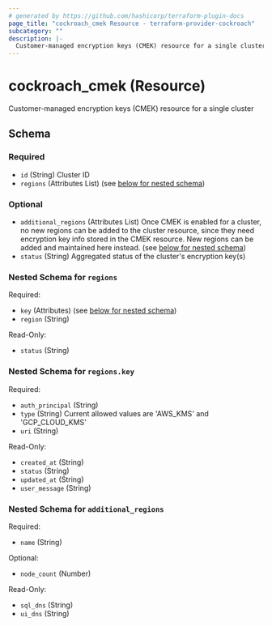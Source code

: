 ```yaml
---
# generated by https://github.com/hashicorp/terraform-plugin-docs
page_title: "cockroach_cmek Resource - terraform-provider-cockroach"
subcategory: ""
description: |-
  Customer-managed encryption keys (CMEK) resource for a single cluster
---
```


# cockroach_cmek (Resource)

Customer-managed encryption keys (CMEK) resource for a single cluster



<!-- schema generated by tfplugindocs -->
## Schema

### Required

- `id` (String) Cluster ID
- `regions` (Attributes List) (see [below for nested schema](#nestedatt--regions))

### Optional

- `additional_regions` (Attributes List) Once CMEK is enabled for a cluster, no new regions can be added to the cluster resource, since they need encryption key info stored in the CMEK resource. New regions can be added and maintained here instead. (see [below for nested schema](#nestedatt--additional_regions))
- `status` (String) Aggregated status of the cluster's encryption key(s)

<a id="nestedatt--regions"></a>
### Nested Schema for `regions`

Required:

- `key` (Attributes) (see [below for nested schema](#nestedatt--regions--key))
- `region` (String)

Read-Only:

- `status` (String)

<a id="nestedatt--regions--key"></a>
### Nested Schema for `regions.key`

Required:

- `auth_principal` (String)
- `type` (String) Current allowed values are 'AWS_KMS' and 'GCP_CLOUD_KMS'
- `uri` (String)

Read-Only:

- `created_at` (String)
- `status` (String)
- `updated_at` (String)
- `user_message` (String)



<a id="nestedatt--additional_regions"></a>
### Nested Schema for `additional_regions`

Required:

- `name` (String)

Optional:

- `node_count` (Number)

Read-Only:

- `sql_dns` (String)
- `ui_dns` (String)


